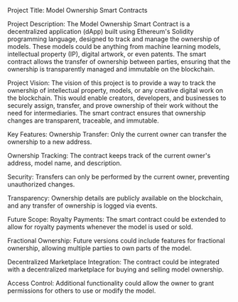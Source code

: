 Project Title: Model Ownership Smart Contracts

Project Description: The Model Ownership Smart Contract is a decentralized application (dApp) built using Ethereum's Solidity programming language, designed to track and manage the ownership of models. These models could be anything from machine learning models, intellectual property (IP), digital artwork, or even patents. The smart contract allows the transfer of ownership between parties, ensuring that the ownership is transparently managed and immutable on the blockchain.

Project Vision: The vision of this project is to provide a way to track the ownership of intellectual property, models, or any creative digital work on the blockchain. This would enable creators, developers, and businesses to securely assign, transfer, and prove ownership of their work without the need for intermediaries. The smart contract ensures that ownership changes are transparent, traceable, and immutable.

Key Features: Ownership Transfer: Only the current owner can transfer the ownership to a new address.

Ownership Tracking: The contract keeps track of the current owner's address, model name, and description.

Security: Transfers can only be performed by the current owner, preventing unauthorized changes.

Transparency: Ownership details are publicly available on the blockchain, and any transfer of ownership is logged via events.

Future Scope: Royalty Payments: The smart contract could be extended to allow for royalty payments whenever the model is used or sold.

Fractional Ownership: Future versions could include features for fractional ownership, allowing multiple parties to own parts of the model.

Decentralized Marketplace Integration: The contract could be integrated with a decentralized marketplace for buying and selling model ownership.

Access Control: Additional functionality could allow the owner to grant permissions for others to use or modify the model.
